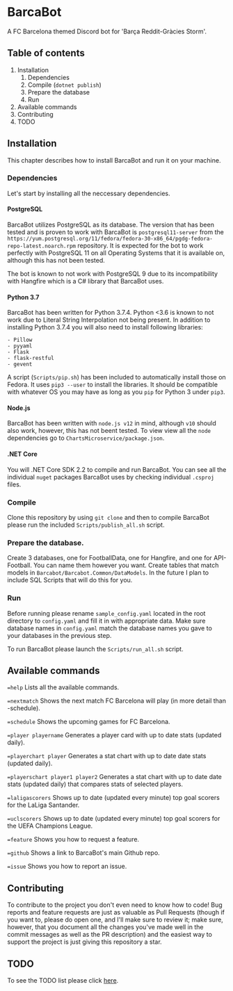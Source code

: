 # BarcaBot
A FC Barcelona themed Discord bot for 'Barça Reddit-Gràcies Storm'.

## Table of contents
1. Installation
    1. Dependencies
    2. Compile (`dotnet publish`)
    3. Prepare the database
    4. Run
2. Available commands
3. Contributing
4. TODO

## Installation
This chapter describes how to install BarcaBot and run it on your machine.

### Dependencies
Let's start by installing all the neccessary dependencies.

#### PostgreSQL
BarcaBot utilizes PostgreSQL as its database. The version that has been tested and is proven to work with BarcaBot is `postgresql11-server` from the `https://yum.postgresql.org/11/fedora/fedora-30-x86_64/pgdg-fedora-repo-latest.noarch.rpm` repository. It is expected for the bot to work perfectly with PostgreSQL 11 on all Operating Systems that it is available on, although this has not been tested.

The bot is known to not work with PostgreSQL 9 due to its incompatibility with Hangfire which is a C# library that BarcaBot uses.

#### Python 3.7
BarcaBot has been written for Python 3.7.4. Python <3.6 is known to not work due to Literal String Interpolation not being present. In addition to installing Python 3.7.4 you will also need to install following libraries:
```
- Pillow
- pyyaml
- Flask
- flask-restful
- gevent
```

A script (`Scripts/pip.sh`) has been included to automatically install those on Fedora. It uses `pip3 --user` to install the libraries. It should be compatible with whatever OS you may have as long as you `pip` for Python 3 under `pip3`.

#### Node.js
BarcaBot has been written with `node.js v12` in mind, although `v10` should also work, however, this has not beent tested. To view view all the `node` dependencies go to `ChartsMicroservice/package.json`.

#### .NET Core
You will .NET Core SDK 2.2 to compile and run BarcaBot. You can see all the individual `nuget` packages BarcaBot uses by checking individual `.csproj` files.

### Compile
Clone this repository by using `git clone` and then to compile BarcaBot please run the included `Scripts/publish_all.sh` script.

### Prepare the database.
Create 3 databases, one for FootballData, one for Hangfire, and one for API-Football. You can name them however you want. Create tables that match models in `Barcabot/Barcabot.Common/DataModels`. In the future I plan to include SQL Scripts that will do this for you.

### Run
Before running please rename `sample_config.yaml` located in the root directory to `config.yaml` and fill it in with appropriate data. Make sure database names in `config.yaml` match the database names you gave to your databases in the previous step.

To run BarcaBot please launch the `Scripts/run_all.sh` script.

## Available commands
`=help`
Lists all the available commands.

`=nextmatch`
Shows the next match FC Barcelona will play (in more detail than -schedule).

`=schedule`
Shows the upcoming games for FC Barcelona.

`=player playername`
Generates a player card with up to date stats (updated daily).

`=playerchart player`
Generates a stat chart with up to date date stats (updated daily).

`=playerschart player1 player2`
Generates a stat chart with up to date date stats (updated daily) that compares stats of selected players.

`=laligascorers`
Shows up to date (updated every minute) top goal scorers for the LaLiga Santander.

`=uclscorers`
Shows up to date (updated every minute) top goal scorers for the UEFA Champions League.

`=feature`
Shows you how to request a feature.

`=github`
Shows a link to BarcaBot's main Github repo.

`=issue`
Shows you how to report an issue.

## Contributing
To contribute to the project you don't even need to know how to code! Bug reports and feature requests are just as valuable as Pull Requests (though if you want to, please do open one, and I'll make sure to review it; make sure, however, that you document all the changes you've made well in the commit messages as well as the PR description) and the easiest way to support the project is just giving this repository a star.

## TODO
To see the TODO list please click [here](https://github.com/TraceLD/BarcaBot/blob/master/TODO).
